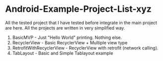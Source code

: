 # Android-Example-Project-List-xyz
All the tested project that I have tested before integrate in the main project are here.  All the projects are written in very simplified way.

1. BasicMVP - Just "Hello World" printing. Nothing else.
2. RecyclerView - Basic RecyclerView + Multiple view type
3. RetrofitWithRecyclerView - RecyclerView with retrofit (network calling).
4. TabLayout - Basic and Simple Tablayout example